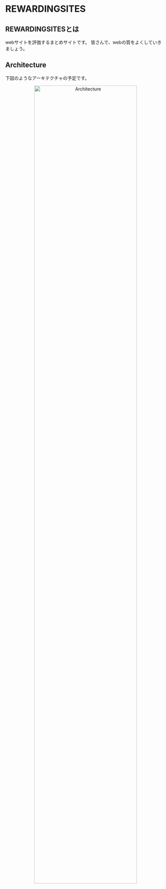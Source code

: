 # REWARDINGSITES

## REWARDINGSITESとは

webサイトを評価するまとめサイトです。
皆さんで、webの質をよくしていきましょう。

## Architecture

下図のようなアーキテクチャの予定です。


<div align="center">
    <image src="./figures/REWARDINGSITE_Archtecture.png" title="Architecture" width=80%>
</div>